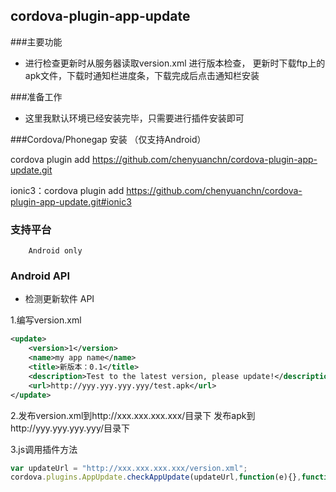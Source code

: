 ## cordova-plugin-app-update ##

###主要功能

 - 进行检查更新时从服务器读取version.xml 进行版本检查，
 	 更新时下载ftp上的apk文件，下载时通知栏进度条，下载完成后点击通知栏安装
	
###准备工作

 - 这里我默认环境已经安装完毕，只需要进行插件安装即可
		
###Cordova/Phonegap 安装 （仅支持Android）

   cordova plugin add https://github.com/chenyuanchn/cordova-plugin-app-update.git
   
   ionic3：cordova plugin add https://github.com/chenyuanchn/cordova-plugin-app-update.git#ionic3
   
### 支持平台

		Android only
		
### Android API

+ 检测更新软件 API
    		
1.编写version.xml
```xml
<update>
    <version>1</version>
    <name>my app name</name>
    <title>新版本：0.1</title>
    <description>Test to the latest version, please update!</description>
    <url>http://yyy.yyy.yyy.yyy/test.apk</url>
</update>
```
2.发布version.xml到http://xxx.xxx.xxx.xxx/目录下
	发布apk到http://yyy.yyy.yyy.yyy/目录下

3.js调用插件方法
```js
var updateUrl = "http://xxx.xxx.xxx.xxx/version.xml";
cordova.plugins.AppUpdate.checkAppUpdate(updateUrl,function(e){},function(e){});
```
